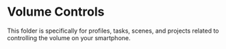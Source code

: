 # Volume Controls
This folder is specifically for profiles, tasks, scenes, and projects related to controlling the volume on your smartphone.
